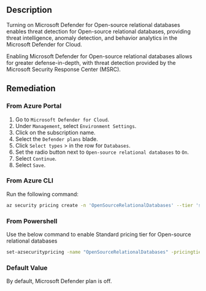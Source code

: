 ## Description

Turning on Microsoft Defender for Open-source relational databases enables threat detection for Open-source relational databases, providing threat intelligence, anomaly detection, and behavior analytics in the Microsoft Defender for Cloud.

Enabling Microsoft Defender for Open-source relational databases allows for greater defense-in-depth, with threat detection provided by the Microsoft Security Response Center (MSRC).

## Remediation

### From Azure Portal

1. Go to `Microsoft Defender for Cloud`.
2. Under `Management`, select `Environment Settings`.
3. Click on the subscription name.
4. Select the `Defender plans` blade.
5. Click `Select types` > in the row for `Databases`.
6. Set the radio button next to `Open-source relational databases` to `On`.
7. Select `Continue`.
8. Select `Save`.

### From Azure CLI

Run the following command:

```bash
az security pricing create -n 'OpenSourceRelationalDatabases' --tier 'standard'
```

### From Powershell

Use the below command to enable Standard pricing tier for Open-source relational databases

```bash
set-azsecuritypricing -name "OpenSourceRelationalDatabases" -pricingtier "Standard"
```

### Default Value

By default, Microsoft Defender plan is off.
